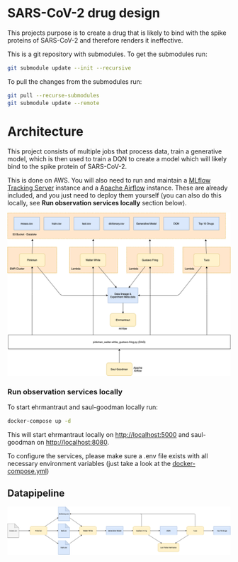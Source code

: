 # SARS-CoV-2 drug design
This projects purpose is to create a drug that is likely to bind with the spike proteins of
SARS-CoV-2 and therefore renders it ineffective. 
 
This is a git repository with submodules. To get the submodules run:
```bash
git submodule update --init --recursive
```

To pull the changes from the submodules run:
```bash
git pull --recurse-submodules
git submodule update --remote
```

# Architecture
This project consists of multiple jobs that process data, train a generative model, which
is then used to train a DQN to create a model which will likely bind to the spike protein of SARS-CoV-2.

This is done on AWS. You will also need to run and maintain a
[MLflow Tracking Server](https://mlflow.org/docs/latest/tracking.html#mlflow-tracking-servers) instance and a
[Apache Airflow](https://airflow.apache.org/) instance. These are already included, and you just need to deploy them
yourself (you can also do this locally, see __Run observation services locally__ section below).

![architecture](https://github.com/DiscoverAI/sars-cov-2-drug-design/raw/master/docs/architecture.png)

### Run observation services locally
To start ehrmantraut and saul-goodman locally run:
```bash
docker-compose up -d
```
This will start ehrmantraut locally on [http://localhost:5000](http://localhost:5000) and saul-goodman on
 [http://localhost:8080](http://localhost:8080).
 
To configure the services, please make sure a .env file exists with all necessary environment variables (just take a
look at the [docker-compose.yml](https://raw.githubusercontent.com/DiscoverAI/sars-cov-2-drug-design/master/docker-compose.yml))

## Datapipeline
![architecture](https://github.com/DiscoverAI/sars-cov-2-drug-design/raw/master/docs/datapipeline.png)
